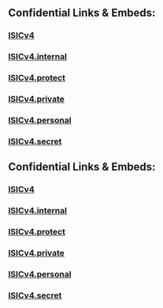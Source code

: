 ﻿
## Confidential Links & Embeds: 

### [ISICv4](../../../_public/UN(United_Nations)/ISIC(International_Standard_Industrial_Classification)/ISICv4.md) 

### [ISICv4.internal](../../../_internal/UN(United_Nations)/ISIC(International_Standard_Industrial_Classification)/ISICv4.internal.md) 

### [ISICv4.protect](../../../_protect/UN(United_Nations)/ISIC(International_Standard_Industrial_Classification)/ISICv4.protect.md) 

### [ISICv4.private](../../../_private/UN(United_Nations)/ISIC(International_Standard_Industrial_Classification)/ISICv4.private.md) 

### [ISICv4.personal](../../../_personal/UN(United_Nations)/ISIC(International_Standard_Industrial_Classification)/ISICv4.personal.md) 

### [ISICv4.secret](../../../_secret/UN(United_Nations)/ISIC(International_Standard_Industrial_Classification)/ISICv4.secret.md) 

## Confidential Links & Embeds: 

### [ISICv4](/_public/UN(United_Nations)/ISIC(International_Standard_Industrial_Classification)/ISICv4.md) 

### [ISICv4.internal](/_internal/UN(United_Nations)/ISIC(International_Standard_Industrial_Classification)/ISICv4.internal.md) 

### [ISICv4.protect](/_protect/UN(United_Nations)/ISIC(International_Standard_Industrial_Classification)/ISICv4.protect.md) 

### [ISICv4.private](/_private/UN(United_Nations)/ISIC(International_Standard_Industrial_Classification)/ISICv4.private.md) 

### [ISICv4.personal](/_personal/UN(United_Nations)/ISIC(International_Standard_Industrial_Classification)/ISICv4.personal.md) 

### [ISICv4.secret](/_secret/UN(United_Nations)/ISIC(International_Standard_Industrial_Classification)/ISICv4.secret.md) 
